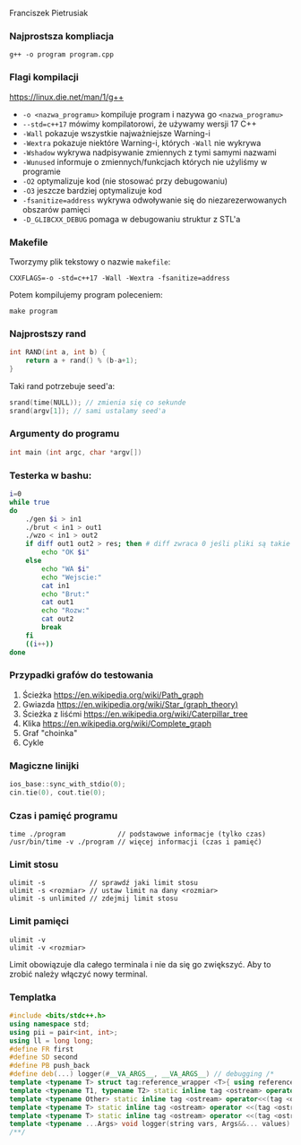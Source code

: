 Franciszek Pietrusiak

### Najprostsza kompliacja
```
g++ -o program program.cpp
```
### Flagi kompilacji
https://linux.die.net/man/1/g++
- `-o <nazwa_programu>` kompiluje program i nazywa go `<nazwa_programu>`
- `--std=c++17` mówimy kompilatorowi, że używamy wersji 17 C++
- `-Wall` pokazuje wszystkie najważniejsze Warning-i
-  `-Wextra` pokazuje niektóre Warning-i, których `-Wall` nie wykrywa
-  `-Wshadow` wykrywa nadpisywanie zmiennych z tymi samymi nazwami
-  `-Wunused` informuje o zmiennych/funkcjach których nie użyliśmy w programie
-  `-O2` optymalizuje kod (nie stosować przy debugowaniu)
-  `-O3` jeszcze bardziej optymalizuje kod
-  `-fsanitize=address` wykrywa odwoływanie się do niezarezerwowanych obszarów pamięci
- `-D_GLIBCXX_DEBUG` pomaga w debugowaniu struktur z STL'a

### Makefile
Tworzymy plik tekstowy o nazwie `makefile`:
```
CXXFLAGS=-o -std=c++17 -Wall -Wextra -fsanitize=address
```
Potem kompilujemy program poleceniem:
```
make program
```
### Najprostszy rand
``` cpp
int RAND(int a, int b) {
	return a + rand() % (b-a+1);
}
```
Taki rand potrzebuje seed'a:
``` cpp
srand(time(NULL)); // zmienia się co sekunde
srand(argv[1]); // sami ustalamy seed'a
```
### Argumenty do programu
``` cpp
int main (int argc, char *argv[])
```
### Testerka w bashu:
``` sh
i=0
while true
do
	./gen $i > in1
	./brut < in1 > out1
	./wzo < in1 > out2
	if diff out1 out2 > res; then # diff zwraca 0 jeśli pliki są takie same
		echo "OK $i"
	else
		echo "WA $i"
		echo "Wejscie:"
		cat in1
		echo "Brut:"
		cat out1
		echo "Rozw:"
		cat out2
		break
	fi
	((i++))
done
```
### Przypadki grafów do testowania

1) Ścieżka https://en.wikipedia.org/wiki/Path_graph
2) Gwiazda https://en.wikipedia.org/wiki/Star_(graph_theory)
3) Ścieżka z liśćmi https://en.wikipedia.org/wiki/Caterpillar_tree
4) Klika https://en.wikipedia.org/wiki/Complete_graph
5) Graf "choinka"
6) Cykle
### Magiczne linijki
``` cpp
ios_base::sync_with_stdio(0);
cin.tie(0), cout.tie(0);
```
### Czas i pamięć programu
```
time ./program             // podstawowe informacje (tylko czas)
/usr/bin/time -v ./program // więcej informacji (czas i pamięć)
```
### Limit stosu
```
ulimit -s           // sprawdź jaki limit stosu
ulimit -s <rozmiar> // ustaw limit na dany <rozmiar>
ulimit -s unlimited // zdejmij limit stosu
```
### Limit pamięci
```
ulimit -v
ulimit -v <rozmiar>
```
Limit obowiązuje dla całego terminala i nie da się go zwiększyć. Aby to zrobić należy włączyć nowy terminal.

### Templatka
``` cpp
#include <bits/stdc++.h>
using namespace std;
using pii = pair<int, int>;
using ll = long long;
#define FR first
#define SD second
#define PB push_back
#define deb(...) logger(#__VA_ARGS__, __VA_ARGS__) // debugging /*
template <typename T> struct tag:reference_wrapper <T>{ using reference_wrapper <T>::reference_wrapper; };
template <typename T1, typename T2> static inline tag <ostream> operator<<(tag <ostream> os, pair<T1, T2> const& p){ return os.get()<<"{"<<p.first<<", "<<p.second<<"}", os;}
template <typename Other> static inline tag <ostream> operator<<(tag <ostream> os, Other const& o){ os.get()<<o; return os; }
template <typename T> static inline tag <ostream> operator <<(tag <ostream> os, vector <T> const& v){ os.get()<<"["; for (int i=0; i<v.size(); i++) if (i!=v.size()-1) os.get()<<v[i]<<", "; else os.get()<<v[i]; return os.get()<<"]", os; }
template <typename T> static inline tag <ostream> operator <<(tag <ostream> os, set <T> const& s){ vector <T> v; for (auto i: s) v.push_back(i); os.get()<<"["; for (int i=0; i<v.size(); i++) if (i!=v.size()-1) os.get()<<v[i]<<", "; else os.get()<<v[i]; return os.get()<<"]", os; }
template <typename ...Args> void logger(string vars, Args&&... values) { cout<<"[ "<<vars<<" = "; string delim=""; (..., (cout<<delim<<values, delim=", ")); cout <<" ]\n"; }
/**/
```